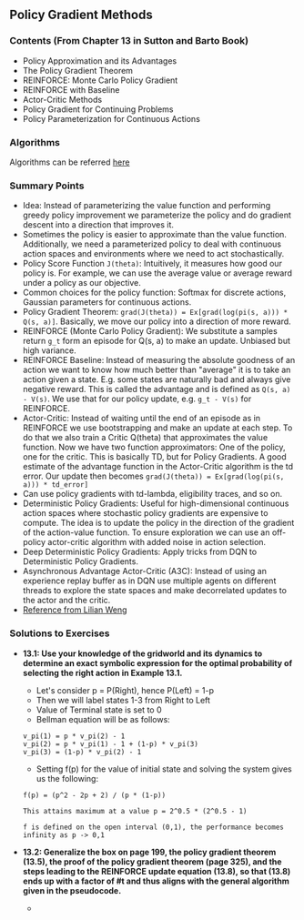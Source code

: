 
## Policy Gradient Methods 

### Contents (From Chapter 13 in Sutton and Barto Book)
- Policy Approximation and its Advantages
- The Policy Gradient Theorem
- REINFORCE: Monte Carlo Policy Gradient
- REINFORCE with Baseline
- Actor-Critic Methods
- Policy Gradient for Continuing Problems
- Policy Parameterization for Continuous Actions

### Algorithms

Algorithms can be referred [here](https://github.com/kkm24132/ReinforcementLearning/tree/main/07_PolicyGradientMethods/Algorithms)

### Summary Points
- Idea: Instead of parameterizing the value function and performing greedy policy improvement we parameterize the policy and do gradient descent into a direction that improves it.
- Sometimes the policy is easier to approximate than the value function. Additionally, we need a parameterized policy to deal with continuous action spaces and environments where we need to act stochastically.
- Policy Score Function ```J(theta)```: Intuitively, it measures how good our policy is. For example, we can use the average value or average reward under a policy as our objective.
- Common choices for the policy function: Softmax for discrete actions, Gaussian parameters for continuous actions.
- Policy Gradient Theorem: ```grad(J(theta)) = Ex[grad(log(pi(s, a))) * Q(s, a)]```. Basically, we move our policy into a direction of more reward.
- REINFORCE (Monte Carlo Policy Gradient): We substitute a samples return ```g_t``` form an episode for Q(s, a) to make an update. Unbiased but high variance.
- REINFORCE Baseline: Instead of measuring the absolute goodness of an action we want to know how much better than "average" it is to take an action given a state. E.g. some states are naturally bad and always give negative reward. This is called the advantage and is defined as ```Q(s, a) - V(s)```. We use that for our policy update, e.g. ```g_t - V(s)``` for REINFORCE.
- Actor-Critic: Instead of waiting until the end of an episode as in REINFORCE we use bootstrapping and make an update at each step. To do that we also train a Critic Q(theta) that approximates the value function. Now we have two function approximators: One of the policy, one for the critic. This is basically TD, but for Policy Gradients. A good estimate of the advantage function in the Actor-Critic algorithm is the td error. Our update then becomes ```grad(J(theta)) = Ex[grad(log(pi(s, a))) * td_error]```
- Can use policy gradients with td-lambda, eligibility traces, and so on.
- Deterministic Policy Gradients: Useful for high-dimensional continuous action spaces where stochastic policy gradients are expensive to compute. The idea is to update the policy in the direction of the gradient of the action-value function. To ensure exploration we can use an off-policy actor-critic algorithm with added noise in action selection.
- Deep Deterministic Policy Gradients: Apply tricks from DQN to Deterministic Policy Gradients.
- Asynchronous Advantage Actor-Critic (A3C): Instead of using an experience replay buffer as in DQN use multiple agents on different threads to explore the state spaces and make decorrelated updates to the actor and the critic.
- [Reference from Lilian Weng](https://lilianweng.github.io/lil-log/2018/04/08/policy-gradient-algorithms.html)

### Solutions to Exercises

- **13.1: Use your knowledge of the gridworld and its dynamics to determine an exact symbolic expression for the optimal probability of selecting the right action in Example 13.1.**
  - Let's consider p = P(Right), hence P(Left) = 1-p
  - Then we will label states 1-3 from Right to Left
  - Value of Terminal state is set to 0
  - Bellman equation will be as follows:
  ```
  v_pi(1) = p * v_pi(2) - 1
  v_pi(2) = p * v_pi(1) - 1 + (1-p) * v_pi(3)
  v_pi(3) = (1-p) * v_pi(2) - 1
  ```
  - Setting f(p) for the value of initial state and solving the system gives us the following:
  ```
  f(p) = (p^2 - 2p + 2) / (p * (1-p))
  
  This attains maximum at a value p = 2^0.5 * (2^0.5 - 1)
  
  f is defined on the open interval (0,1), the performance becomes infinity as p -> 0,1
  ```

- **13.2: Generalize the box on page 199, the policy gradient theorem (13.5), the proof of the policy gradient theorem (page 325), and the steps leading to the REINFORCE update equation (13.8), so that (13.8) ends up with a factor of #t and thus aligns with the general algorithm given in the pseudocode.**

  - 
